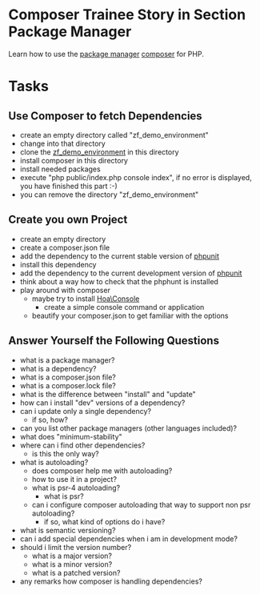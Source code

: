 # Composer Trainee Story in Section Package Manager

Learn how to use the [package manager](http://en.wikipedia.org/wiki/Package_management_system) [composer](https://getcomposer.org/) for PHP.

# Tasks

## Use Composer to fetch Dependencies

* create an empty directory called "zf_demo_environment"
* change into that directory
* clone the [zf_demo_environment](https://github.com/bazzline/zf_demo_environment) in this directory
* install composer in this directory
* install needed packages
* execute "php public/index.php console index", if no error is displayed, you have finished this part :-)
* you can remove the directory "zf_demo_environment"

## Create you own Project

* create an empty directory
* create a composer.json file
* add the dependency to the current stable version of [phpunit](https://phpunit.de/)
* install this dependency
* add the dependency to the current development version of [phpunit](https://phpunit.de/)
* think about a way how to check that the phphunt is installed
* play around with composer
    * maybe try to install [Hoa\Console](https://github.com/hoaproject/Console)
        * create a simple console command or application
   * beautify your composer.json to get familiar with the options

## Answer Yourself the Following Questions

* what is a package manager?
* what is a dependency?
* what is a composer.json file?
* what is a composer.lock file?
* what is the difference between "install" and "update"
* how can i install "dev" versions of a dependency?
* can i update only a single dependency?
    * if so, how?
* can you list other package managers (other languages included)?
* what does "minimum-stability"
* where can i find other dependencies?
    * is this the only way?
* what is autoloading?
    * does composer help me with autoloading?
    * how to use it in a project?
    * what is psr-4 autoloading?
        * what is psr?
    * can i configure composer autoloading that way to support non psr autoloading?
        * if so, what kind of options do i have?
* what is semantic versioning?
* can i add special dependencies when i am in development mode?
* should i limit the version number?
    * what is a major version?
    * what is a minor version?
    * what is a patched version?
* any remarks how composer is handling dependencies?
